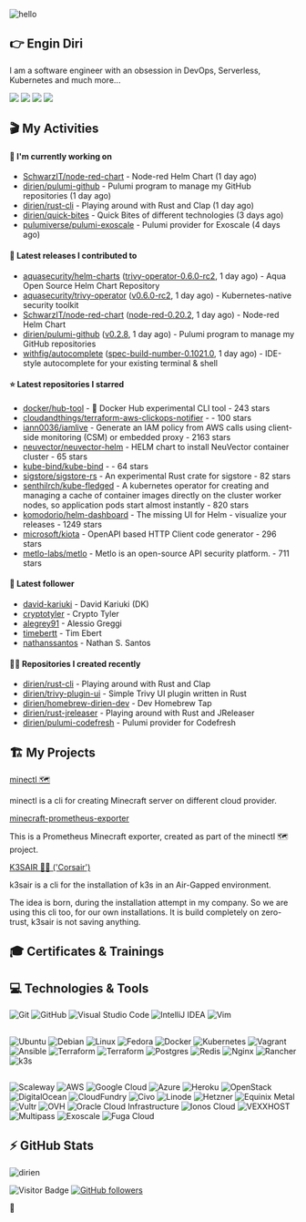![hello](https://media.giphy.com/media/3ornk57KwDXf81rjWM/giphy.gif)

## 👉 Engin Diri

I am a software engineer with an obsession in DevOps, Serverless, Kubernetes and much more...

[![](https://img.shields.io/badge/-@__ediri-%231DA1F2?style=for-the-badge&logo=twitter&logoColor=ffffff)](https://twitter.com/_ediri)
[![](https://img.shields.io/badge/-@dirien-%23181717?style=for-the-badge&logo=github)](https://github.com/dirien)
[![](https://img.shields.io/badge/-@__ediri-E4405F?style=for-the-badge&logo=instagram&logoColor=white)](https://www.instagram.com/_ediri/)
[![](https://img.shields.io/badge/dirien-003366?style=for-the-badge&logo=linuxfoundation&logoColor=white)](https://openprofile.dev/profile/dirien)

## 🎬 My Activities

#### 👷 I'm currently working on

- [SchwarzIT/node-red-chart](https://github.com/SchwarzIT/node-red-chart) - Node-red Helm Chart (1 day ago)
- [dirien/pulumi-github](https://github.com/dirien/pulumi-github) - Pulumi program to manage my GitHub repositories (1 day ago)
- [dirien/rust-cli](https://github.com/dirien/rust-cli) - Playing around with Rust and Clap (1 day ago)
- [dirien/quick-bites](https://github.com/dirien/quick-bites) - Quick Bites of different technologies (3 days ago)
- [pulumiverse/pulumi-exoscale](https://github.com/pulumiverse/pulumi-exoscale) - Pulumi provider for Exoscale (4 days ago)

#### 🚀 Latest releases I contributed to

- [aquasecurity/helm-charts](https://github.com/aquasecurity/helm-charts) ([trivy-operator-0.6.0-rc2](https://github.com/aquasecurity/helm-charts/releases/tag/trivy-operator-0.6.0-rc2), 1 day ago) - Aqua Open Source Helm Chart Repository
- [aquasecurity/trivy-operator](https://github.com/aquasecurity/trivy-operator) ([v0.6.0-rc2](https://github.com/aquasecurity/trivy-operator/releases/tag/v0.6.0-rc2), 1 day ago) - Kubernetes-native security toolkit
- [SchwarzIT/node-red-chart](https://github.com/SchwarzIT/node-red-chart) ([node-red-0.20.2](https://github.com/SchwarzIT/node-red-chart/releases/tag/node-red-0.20.2), 1 day ago) - Node-red Helm Chart
- [dirien/pulumi-github](https://github.com/dirien/pulumi-github) ([v0.2.8](https://github.com/dirien/pulumi-github/releases/tag/v0.2.8), 1 day ago) - Pulumi program to manage my GitHub repositories
- [withfig/autocomplete](https://github.com/withfig/autocomplete) ([spec-build-number-0.1021.0](https://github.com/withfig/autocomplete/releases/tag/spec-build-number-0.1021.0), 1 day ago) - IDE-style autocomplete for your existing terminal &amp; shell

#### ⭐ Latest repositories I starred

- [docker/hub-tool](https://github.com/docker/hub-tool) - 🧪 Docker Hub experimental CLI tool - 243 stars
- [cloudandthings/terraform-aws-clickops-notifier](https://github.com/cloudandthings/terraform-aws-clickops-notifier) -  - 100 stars
- [iann0036/iamlive](https://github.com/iann0036/iamlive) - Generate an IAM policy from AWS calls using client-side monitoring (CSM) or embedded proxy - 2163 stars
- [neuvector/neuvector-helm](https://github.com/neuvector/neuvector-helm) - HELM chart to install NeuVector container cluster - 65 stars
- [kube-bind/kube-bind](https://github.com/kube-bind/kube-bind) -  - 64 stars
- [sigstore/sigstore-rs](https://github.com/sigstore/sigstore-rs) - An experimental Rust crate for sigstore - 82 stars
- [senthilrch/kube-fledged](https://github.com/senthilrch/kube-fledged) - A kubernetes operator for creating and managing a cache of container images directly on the cluster worker nodes, so application pods start almost instantly - 820 stars
- [komodorio/helm-dashboard](https://github.com/komodorio/helm-dashboard) - The missing UI for Helm - visualize your releases - 1249 stars
- [microsoft/kiota](https://github.com/microsoft/kiota) - OpenAPI based HTTP Client code generator - 296 stars
- [metlo-labs/metlo](https://github.com/metlo-labs/metlo) - Metlo is an open-source API security platform. - 711 stars

#### 👥 Latest follower

- [david-kariuki](https://github.com/david-kariuki) - David Kariuki (DK)
- [cryptotyler](https://github.com/cryptotyler) - Crypto Tyler
- [alegrey91](https://github.com/alegrey91) - Alessio Greggi
- [timebertt](https://github.com/timebertt) - Tim Ebert
- [nathanssantos](https://github.com/nathanssantos) - Nathan S. Santos

#### 👨‍💻 Repositories I created recently

- [dirien/rust-cli](https://github.com/dirien/rust-cli) - Playing around with Rust and Clap
- [dirien/trivy-plugin-ui](https://github.com/dirien/trivy-plugin-ui) - Simple Trivy UI plugin written in Rust
- [dirien/homebrew-dirien-dev](https://github.com/dirien/homebrew-dirien-dev) - Dev Homebrew Tap
- [dirien/rust-jreleaser](https://github.com/dirien/rust-jreleaser) - Playing around with Rust and JReleaser
- [dirien/pulumi-codefresh](https://github.com/dirien/pulumi-codefresh) - Pulumi provider for Codefresh


## 🏗️ My Projects
[minectl 🗺](https://github.com/dirien/minectl)

minectl is a cli for creating Minecraft server on different cloud provider.

[minecraft-prometheus-exporter](https://github.com/dirien/minecraft-prometheus-exporter)

This is a Prometheus Minecraft exporter, created as part of the minectl 🗺 project.

[K3SAIR 🏴‍☠️️ ('Corsair')](https://github.com/dirien/k3sair-cli)

k3sair is a cli for the installation of k3s in an Air-Gapped environment.

The idea is born, during the installation attempt in my company. So we are using this cli too, for our own
installations. It is build completely on zero-trust, k3sair is not saving anything.

## 🎓 Certificates & Trainings

<!--START_SECTION:badges-->
<!--END_SECTION:badges-->

## 💻 Technologies & Tools

![Git](https://img.shields.io/badge/git-%23F05033.svg?style=for-the-badge&logo=git&logoColor=white)
![GitHub](https://img.shields.io/badge/github-%23121011.svg?style=for-the-badge&logo=github&logoColor=white)
![Visual Studio Code](https://img.shields.io/badge/VisualStudioCode-0078d7.svg?style=for-the-badge&logo=visual-studio-code&logoColor=white)
![IntelliJ IDEA](https://img.shields.io/badge/IntelliJIDEA-000000.svg?style=for-the-badge&logo=intellij-idea&logoColor=white)
![Vim](https://img.shields.io/badge/VIM-%2311AB00.svg?style=for-the-badge&logo=vim&logoColor=white)

##

![Ubuntu](https://img.shields.io/badge/Ubuntu-E95420?style=for-the-badge&logo=ubuntu&logoColor=white)
![Debian](https://img.shields.io/badge/Debian-D70A53?style=for-the-badge&logo=debian&logoColor=white)
![Linux](https://img.shields.io/badge/Linux-FCC624?style=for-the-badge&logo=linux&logoColor=black)
![Fedora](https://img.shields.io/badge/Fedora-294172?style=for-the-badge&logo=fedora&logoColor=white)
![Docker](https://img.shields.io/badge/docker-0db7ed.svg?style=for-the-badge&logo=docker&logoColor=white)
![Kubernetes](https://img.shields.io/badge/kubernetes-326ce5.svg?style=for-the-badge&logo=kubernetes&logoColor=white)
![Vagrant](https://img.shields.io/badge/vagrant-1563FF.svg?style=for-the-badge&logo=vagrant&logoColor=white)
![Ansible](https://img.shields.io/badge/ansible-1A1918.svg?style=for-the-badge&logo=ansible&logoColor=white)
![Terraform](https://img.shields.io/badge/terraform-5835CC.svg?style=for-the-badge&logo=terraform&logoColor=white)
![Terraform](https://img.shields.io/badge/pulumi-8A3391.svg?style=for-the-badge&logo=pulumi&logoColor=white)
![Postgres](https://img.shields.io/badge/postgres-316192.svg?style=for-the-badge&logo=postgresql&logoColor=white)
![Redis](https://img.shields.io/badge/redis-DD0031.svg?style=for-the-badge&logo=redis&logoColor=white)
![Nginx](https://img.shields.io/badge/nginx-009639.svg?style=for-the-badge&logo=nginx&logoColor=white)
![Rancher](https://img.shields.io/badge/rancher-0075A8.svg?style=for-the-badge&logo=rancher&logoColor=white)
![k3s](https://img.shields.io/badge/k3s-FFC61C.svg?style=for-the-badge&logo=&logoColor=white)

##

![Scaleway](https://img.shields.io/badge/SCALEWAY-4f0599.svg?style=for-the-badge&logo=scaleway&logoColor=white)
![AWS](https://img.shields.io/badge/AWS-FF9900.svg?style=for-the-badge&logo=amazon-aws&logoColor=white)
![Google Cloud](https://img.shields.io/badge/GoogleCloud-4285F4.svg?style=for-the-badge&logo=google-cloud&logoColor=white)
![Azure](https://img.shields.io/badge/azure-0078D4.svg?style=for-the-badge&logo=microsoft-azure&logoColor=white)
![Heroku](https://img.shields.io/badge/heroku-430098.svg?style=for-the-badge&logo=heroku&logoColor=white)
![OpenStack](https://img.shields.io/badge/Openstack-f01742.svg?style=for-the-badge&logo=openstack&logoColor=white)
![DigitalOcean](https://img.shields.io/badge/DigitalOcean-0080FF.svg?style=for-the-badge&logo=DigitalOcean&logoColor=white)
![CloudFundry](https://img.shields.io/badge/CloudFoundry-0C9ED5.svg?style=for-the-badge&logo=cloudfoundry&logoColor=white)
![Civo](https://img.shields.io/badge/civo-239DFF.svg?style=for-the-badge&logo=civo&logoColor=white)
![Linode](https://img.shields.io/badge/linode-00A95C?style=for-the-badge&logo=linode&logoColor=white)
![Hetzner](https://img.shields.io/badge/hetzner-d50c2d?style=for-the-badge&logo=hetzner&logoColor=white)
![Equinix Metal](https://img.shields.io/badge/equinix--metal-d10810?style=for-the-badge&logo=equinixmetal&logoColor=white)
![Vultr](https://img.shields.io/badge/vultr-007BFC?style=for-the-badge&logo=vultr&logoColor=white)
![OVH](https://img.shields.io/badge/ovh-123F6D?style=for-the-badge&logo=ovh&logoColor=white)
![Oracle Cloud Infrastructure](https://img.shields.io/badge/Oracle_Cloud_Infrastructure-F80000?style=for-the-badge&logo=oracle&logoColor=white)
![Ionos Cloud](https://img.shields.io/badge/ionos--cloud-003D8F?style=for-the-badge&logo=ionos&logoColor=white)
![VEXXHOST](https://img.shields.io/badge/VEXXHOST-2A1659?style=for-the-badge&logo=vexxhost&logoColor=white)
![Multipass](https://img.shields.io/badge/Multipass-E95420?style=for-the-badge&logo=ubuntu&logoColor=white)
![Exoscale](https://img.shields.io/badge/Exoscale-DA291C?style=for-the-badge&logo=exoscale&logoColor=white)
![Fuga Cloud](https://img.shields.io/badge/fuga_cloud-242F4B?style=for-the-badge&logo=fugacloud&logoColor=white)

## ⚡ GitHub Stats

![dirien](https://github-readme-stats.vercel.app/api?username=dirien&show_icons=true&count_private=true&theme=dracula)

![Visitor Badge](https://visitor-badge.laobi.icu/badge?page_id=dirien)
[![GitHub followers](https://img.shields.io/github/followers/dirien.svg?style=social&label=Follow&maxAge=2592000)](https://github.com/dirien?tab=followers)

🧿
